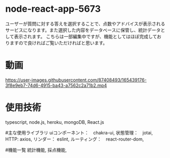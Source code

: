 # node-react-app-5673
ユーザーが質問に対する答えを選択することで、点数やアドバイスが表示されるサービスになります。また選択した内容をデータベースに保管し、統計データとして表示されます。 
こちらは一部編集中ですが、機能としてはほぼ完成しておりますので良ければご覧いただければと思います。

# 動画
https://user-images.githubusercontent.com/87408493/165439176-3f8e9eb7-74d6-4915-ba43-a7562c2a71b2.mp4

# 使用技術
typescript, 
node.js,
heroku, 
mongoDB,
React.js

#主な使用ライブラリ
uiコンポーネント：　chakra-ui,
状態管理：　jotai,
HTTP: axios,
リンダー： eslint,
ルーティング：　react-router-dom,

#機能一覧
統計機能,
採点機能,
